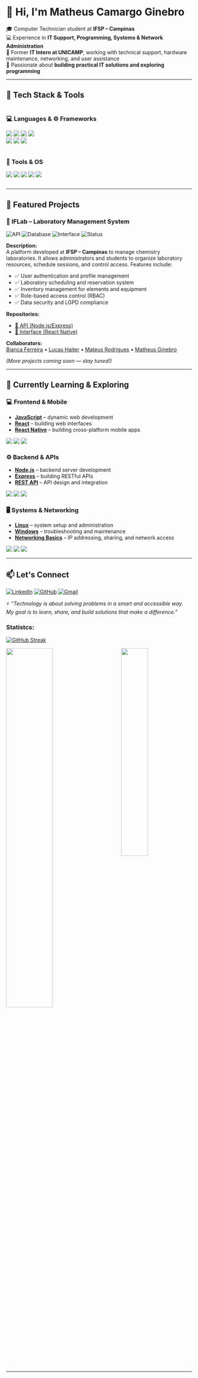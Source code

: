 # 👋 Hi, I'm Matheus Camargo Ginebro  

🎓 Computer Technician student at **IFSP – Campinas**  
💻 Experience in **IT Support, Programming, Systems & Network Administration**  
🔧 Former **IT Intern at UNICAMP**, working with technical support, hardware maintenance, networking, and user assistance  
🚀 Passionate about **building practical IT solutions and exploring programming**  

---

## 🔨 Tech Stack & Tools  

<div style="display: flex; justify-content: space-between; flex-wrap: wrap;">

  <!-- Languages & Frameworks -->
  <div style="flex: 1; min-width: 250px; margin-right: 20px;">
    <h3>💻 Languages & ⚙️ Frameworks</h3>
    <p>
      <img src="https://img.shields.io/badge/JavaScript-F7DF1E?style=for-the-badge&logo=javascript&logoColor=black"/>
      <img src="https://img.shields.io/badge/C-00599C?style=for-the-badge&logo=c&logoColor=white"/>
      <img src="https://img.shields.io/badge/Node.js-339933?style=for-the-badge&logo=node.js&logoColor=white"/>
      <img src="https://img.shields.io/badge/Express-000000?style=for-the-badge&logo=express&logoColor=white"/><br/>
      <img src="https://img.shields.io/badge/React-20232A?style=for-the-badge&logo=react&logoColor=61DAFB"/>
      <img src="https://img.shields.io/badge/React_Native-20232A?style=for-the-badge&logo=react&logoColor=61DAFB"/>
      <img src="https://img.shields.io/badge/MySQL-4479A1?style=for-the-badge&logo=mysql&logoColor=white"/>
    </p>
  </div>

  <!-- Tools & OS -->
  <div style="flex: 1; min-width: 250px;">
    <h3>🔧 Tools & OS</h3>
    <p>
      <img src="https://img.shields.io/badge/Linux-FCC624?style=for-the-badge&logo=linux&logoColor=black"/>
      <img src="https://img.shields.io/badge/Windows-0078D6?style=for-the-badge&logo=windows&logoColor=white"/>
      <img src="https://img.shields.io/badge/Git-F05032?style=for-the-badge&logo=git&logoColor=white"/>
      <img src="https://img.shields.io/badge/GitHub-181717?style=for-the-badge&logo=github&logoColor=white"/>
      <img src="https://img.shields.io/badge/Google_Workspace-4285F4?style=for-the-badge&logo=google&logoColor=white"/>
    </p>
  </div>

</div>

---

## 📌 Featured Projects  

### 🔬 IFLab – Laboratory Management System  
![API](https://img.shields.io/badge/API-Node.js%2FExpress-red?style=for-the-badge)
![Database](https://img.shields.io/badge/Database-MySQL-4479A1?style=for-the-badge&logo=mysql&logoColor=white)
![Interface](https://img.shields.io/badge/Interface-React%20Native-blue?style=for-the-badge)
![Status](https://img.shields.io/badge/Status-In%20Development-orange?style=for-the-badge) 
  
 

**Description:**  
A platform developed at **IFSP – Campinas** to manage chemistry laboratories. It allows administrators and students to organize laboratory resources, schedule sessions, and control access. Features include:  
- ✅ User authentication and profile management  
- ✅ Laboratory scheduling and reservation system  
- ✅ Inventory management for elements and equipment  
- ✅ Role-based access control (RBAC)  
- ✅ Data security and LGPD compliance  

**Repositories:**  
- [🔗 API (Node.js/Express)](https://github.com/MatheusCamargoGinebro/APIFlab_v2.0)  
- [🔗 Interface (React Native)](https://github.com/BiancaLochetti/iflabInterface)  

**Collaborators:**  
[Bianca Ferreira](https://github.com/BiancaLochetti) • [Lucas Haiter](https://github.com/lucashaiter) • [Mateus Rodrigues](https://github.com/shimetsu3) • [Matheus Ginebro](https://github.com/MatheusCamargoGinebro)  

*(More projects coming soon — stay tuned!)*  


---

## 🌱 Currently Learning & Exploring  

### 💻 Frontend & Mobile
- **[JavaScript](https://github.com/MatheusCamargoGinebro/iflab)** – dynamic web development  
- **[React](https://github.com/MatheusCamargoGinebro/iflab)** – building web interfaces  
- **[React Native](https://github.com/MatheusCamargoGinebro/iflab)** – building cross-platform mobile apps  

<p>
  <img src="https://img.shields.io/badge/JavaScript-F7DF1E?style=for-the-badge&logo=javascript&logoColor=black"/>
  <img src="https://img.shields.io/badge/React-20232A?style=for-the-badge&logo=react&logoColor=61DAFB"/>
  <img src="https://img.shields.io/badge/React_Native-20232A?style=for-the-badge&logo=react&logoColor=61DAFB"/>
</p>


### ⚙️ Backend & APIs
- **[Node.js](https://github.com/MatheusCamargoGinebro/APIFlab_v2.0)** – backend server development  
- **[Express](https://github.com/MatheusCamargoGinebro/APIFlab_v2.0)** – building RESTful APIs  
- **[REST API](https://github.com/MatheusCamargoGinebro/APIFlab_v2.0)** – API design and integration  

<p>
  <img src="https://img.shields.io/badge/Node.js-339933?style=for-the-badge&logo=node.js&logoColor=white"/>
  <img src="https://img.shields.io/badge/Express-000000?style=for-the-badge&logo=express&logoColor=white"/>
  <img src="https://img.shields.io/badge/REST_API-orange?style=for-the-badge"/>
</p>


### 🖥 Systems & Networking
- **[Linux](https://github.com/MatheusCamargoGinebro)** – system setup and administration  
- **[Windows](https://github.com/MatheusCamargoGinebro)** – troubleshooting and maintenance  
- **[Networking Basics](https://github.com/MatheusCamargoGinebro)** – IP addressing, sharing, and network access  

<p>
  <img src="https://img.shields.io/badge/Linux-FCC624?style=for-the-badge&logo=linux&logoColor=black"/>
  <img src="https://img.shields.io/badge/Windows-0078D6?style=for-the-badge&logo=windows&logoColor=white"/>
  <img src="https://img.shields.io/badge/Networking-blue?style=for-the-badge"/>
</p>

---

## 📫 Let's Connect  

[![LinkedIn](https://img.shields.io/badge/LinkedIn-0A66C2?style=for-the-badge&logo=linkedin&logoColor=white)](https://www.linkedin.com/in/matheus-ginebro)
[![GitHub](https://img.shields.io/badge/GitHub-181717?style=for-the-badge&logo=github&logoColor=white)](https://github.com/MatheusCamargoGinebro)
[![Gmail](https://img.shields.io/badge/Email-D14836?style=for-the-badge&logo=gmail&logoColor=white)](mailto:matheuscginrbro@gmail.com)  


⚡ *“Technology is about solving problems in a smart and accessible way. My goal is to learn, share, and build solutions that make a difference.”*  


### Statistcs:

[![GitHub Streak](http://github-readme-streak-stats.herokuapp.com?user=MatheusCamargoGinebro&border_radius=2&date_format=M%20j%5B%2C%20Y%5D&card_width=1024&background=0D1117&border=30312E&stroke=30312E&ring=02FF2C&fire=015910&currStreakNum=E1E1E1&sideNums=E1E1E1&currStreakLabel=B9B9B9&sideLabels=A8A8A8&dates=DCDCDC)](https://git.io/streak-stats)

<div style "">
  <img width=50% src="https://github-readme-stats.vercel.app/api?username=MatheusCamargoGinebro&theme=dark&show_icons=true&bg_color=0D1117&border_color=30312E&text_color=B9B9B9&border_radius=2&icon_color=015910&ring_color=02FF2C&rank_icon=github">
  <img align="right" width=38% src="https://github-readme-stats.vercel.app/api/top-langs/?username=MatheusCamargoGinebro&hide_progress=false&layout=compact&bg_color=0D1117&border_color=30312E&text_color=B9B9B9&border_radius=2&title_color=E1E1E1&custom_title=Camarg0vs's+Languages+Stats">
</div>

--- 
